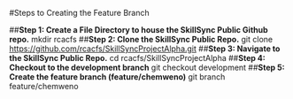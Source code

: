 #Steps to Creating the Feature Branch

##**Step 1: Create a File Directory to house the SkillSync Public Github repo.** 
mkdir rcacfs
##**Step 2: Clone the SkillSync Public Repo.**
git clone https://github.com/rcacfs/SkillSyncProjectAlpha.git
##**Step 3: Navigate to the SkillSync Public Repo.**
cd rcacfs/SkillSyncProjectAlpha
##**Step 4: Checkout to the development branch**
git checkout development
##**Step 5: Create the feature branch (feature/chemweno)**
git branch feature/chemweno

